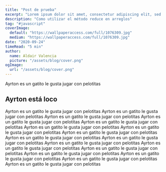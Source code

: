 ```yaml
---
title: "Post de prueba"
excerpt: "Lorem ipsum dolor sit amet, consectetur adipiscing elit, sed do eiusmod tempor incididunt ut labore et dolore magna aliqua. Praesent elementum facilisis leo vel fringilla est ullamcorper eget. At imperdiet dui accumsan sit amet nulla facilities morbi tempus."
description: "Como utilizar el método reduce en arreglos"
tag: "#javascript"
coverImage:
  default: "https://wallpaperaccess.com/full/1076309.jpg"
  medium: "https://wallpaperaccess.com/full/1076309.jpg"
date: "2020-09-24"
timeRead: "5 min"
author:
  name: Aldair Valencia
  picture: "/assets/blog/cover.png"
ogImage:
  url: "/assets/blog/cover.png"
---
```


Ayrton es un gatito le gusta jugar con pelotitas

## Ayrton está loco

Ayrton es un gatito le gusta jugar con pelotitas Ayrton es un gatito le gusta jugar con pelotitas Ayrton es un gatito le gusta jugar con pelotitas Ayrton es un gatito le gusta jugar con pelotitas Ayrton es un gatito le gusta jugar con pelotitas Ayrton es un gatito le gusta jugar con pelotitas Ayrton es un gatito le gusta jugar con pelotitas Ayrton es un gatito le gusta jugar con pelotitas Ayrton es un gatito le gusta jugar con pelotitas Ayrton es un gatito le gusta jugar con pelotitas Ayrton es un gatito le gusta jugar con pelotitas Ayrton es un gatito le gusta jugar con pelotitas Ayrton es un gatito le gusta jugar con pelotitas Ayrton es un gatito le gusta jugar con pelotitas Ayrton es un gatito le gusta jugar con pelotitas Ayrton es un gatito le gusta jugar con pelotitas Ayrton es un gatito le gusta jugar con pelotitas
